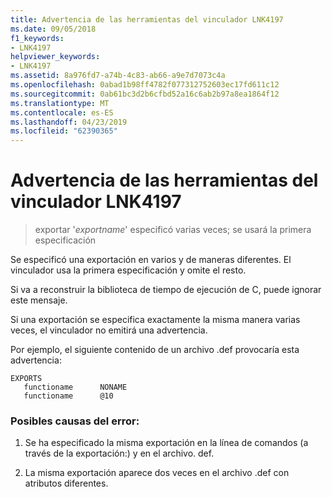 ```yaml
---
title: Advertencia de las herramientas del vinculador LNK4197
ms.date: 09/05/2018
f1_keywords:
- LNK4197
helpviewer_keywords:
- LNK4197
ms.assetid: 8a976fd7-a74b-4c83-ab66-a9e7d7073c4a
ms.openlocfilehash: 0abad1b98ff4782f077312752603ec17fd611c12
ms.sourcegitcommit: 0ab61bc3d2b6cfbd52a16c6ab2b97a8ea1864f12
ms.translationtype: MT
ms.contentlocale: es-ES
ms.lasthandoff: 04/23/2019
ms.locfileid: "62390365"
---
```

# <a name="linker-tools-warning-lnk4197"></a>Advertencia de las herramientas del vinculador LNK4197

> exportar '*exportname*' especificó varias veces; se usará la primera especificación

Se especificó una exportación en varios y de maneras diferentes. El vinculador usa la primera especificación y omite el resto.

Si va a reconstruir la biblioteca de tiempo de ejecución de C, puede ignorar este mensaje.

Si una exportación se especifica exactamente la misma manera varias veces, el vinculador no emitirá una advertencia.

Por ejemplo, el siguiente contenido de un archivo .def provocaría esta advertencia:

```
EXPORTS
   functioname      NONAME
   functioname      @10
```

### <a name="to-fix-by-checking-the-following-possible-causes"></a>Posibles causas del error:

1. Se ha especificado la misma exportación en la línea de comandos (a través de la exportación:) y en el archivo. def.

2. La misma exportación aparece dos veces en el archivo .def con atributos diferentes.